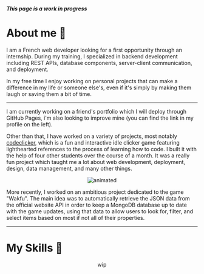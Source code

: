 ##### This page is a work in progress


# About me 🔭

I am a French web developer looking for a first opportunity through an internship. During my training, I specialized in backend development including REST APIs, database components, server-client communication, and deployment.

In my free time I enjoy working on personal projects that can make a difference in my life or someone else's, even if it's simply by making them laugh or saving them a bit of time.

---

I am currently working on a friend's portfolio which I will deploy through GitHub Pages, i'm also looking to improve mine (you can find the link in my profile on the left). 

Other than that, I have worked on a variety of projects, most notably [codeclicker](https://codeclicker.dev/), which is a fun and interactive idle clicker game featuring lighthearted references to the process of learning how to code. I built it with the help of four other students over the course of a month. It was a really fun project which taught me a lot about web development, deployment, design, data management, and many other things.
<p align="center">
  <img src="https://codeclicker.dev/img/clicker.gif" alt="animated" />
</p>
More recently, I worked on an ambitious project dedicated to the game "Wakfu". The main idea was to automatically retrieve the JSON data from the official website API in order to keep a MongoDB database up to date with the game updates, using that data to allow users to look for, filter, and select items based on most if not all of their properties. 

---

# My Skills 🚀

<div align="center">

wip

</div>
